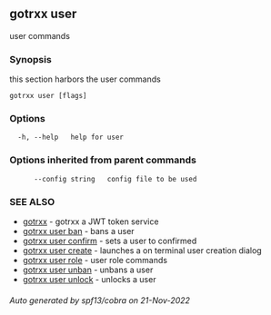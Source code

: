 ## gotrxx user

user commands

### Synopsis

this section harbors the user commands

```
gotrxx user [flags]
```

### Options

```
  -h, --help   help for user
```

### Options inherited from parent commands

```
      --config string   config file to be used
```

### SEE ALSO

* [gotrxx](/cli/gotrxx.md)	 - gotrxx a JWT token service
* [gotrxx user ban](/cli/gotrxx_user_ban.md)	 - bans a user
* [gotrxx user confirm](/cli/gotrxx_user_confirm.md)	 - sets a user to confirmed
* [gotrxx user create](/cli/gotrxx_user_create.md)	 - launches a on terminal user creation dialog
* [gotrxx user role](/cli/gotrxx_user_role.md)	 - user role commands
* [gotrxx user unban](/cli/gotrxx_user_unban.md)	 - unbans a user
* [gotrxx user unlock](/cli/gotrxx_user_unlock.md)	 - unlocks a user

###### Auto generated by spf13/cobra on 21-Nov-2022
